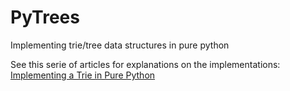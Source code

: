 # PyTrees
Implementing trie/tree data structures in pure python

See this serie of articles for explanations on the implementations:
[Implementing a Trie in Pure Python](https://www.noveltech.dev/python-data-structures-trie/)
